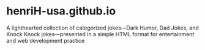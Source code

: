 # henriH-usa.github.io
A lighthearted collection of categorized jokes—Dark Humor, Dad Jokes, and Knock Knock jokes—presented in a simple HTML format for entertainment and web development practice
